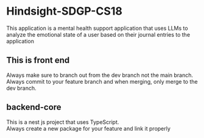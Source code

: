 # Hindsight-SDGP-CS18
This application is a mental health support application that uses LLMs to analyze the emotional state of a user based on their journal entries to the application

## This is front end 
Always make sure to branch out from the dev branch not the main branch.  
Always commit to your feature branch and when merging, only merge to the dev branch.

## backend-core
This is a nest js project that uses TypeScript.  
Always create a new package for your feature and link it properly
